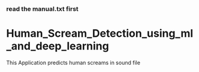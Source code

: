 ### read the manual.txt first
# Human_Scream_Detection_using_ml_and_deep_learning
This Application predicts human screams in sound file
